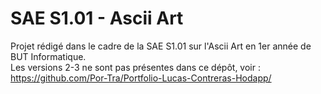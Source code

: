 # SAE S1.01 - Ascii Art
Projet rédigé dans le cadre de la SAE S1.01 sur l'Ascii Art en 1er année de BUT Informatique.
<br> Les versions 2-3 ne sont pas présentes dans ce dépôt, voir : https://github.com/Por-Tra/Portfolio-Lucas-Contreras-Hodapp/
